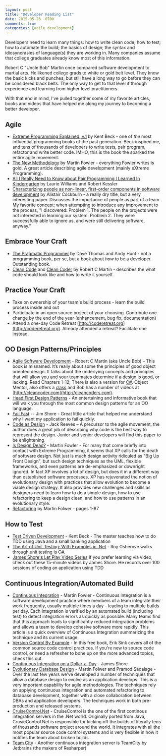 ```yaml
---
layout: post
title: "Developer Reading List"
date: 2015-05-26 -0700
comments: true
categories: [agile development]
---
```


Developers need to learn many things: how to write clean code; how to test; how to automate the build; the basics of design; the syntax and idiosyncrasies of language(s) they are working in. Many companies assume that college graduates already know most of this information. 

Robert C "Uncle Bob" Martin once compared software development to martial arts. He likened college grads to white or gold belt level. They know the basic kicks and punches, but still have a long way to go before they can be considered black belts. The only way to get to that level if through experience and learning from higher level practitioners.

With that end in mind, I've pulled together some of my favorite articles, books and videos that have helped me along my journey to becoming a better developer.

## Agile
* [Extreme Programming Explained, v.1](http://www.amazon.com/dp/0201616416) by Kent Beck - one of *the* most influential programming books of the past generation. Beck inspired me, and tens of thousands of developers to write tests, pair program, refactor and write better code. IMHO, this is the book the sparked the entire agile movement. 
* [The New Methodology](http://martinfowler.com/articles/newMethodology.html) by Martin Fowler - everything Fowler writes is gold. A great article describing agile development (mainly eXtreme Programming).  
* [All I Really Need to Know about Pair Programming I Learned In Kindergarten](https://collaboration.csc.ncsu.edu/laurie/Papers/Kindergarten.PDF) by Laurie Williams and Robert Kessler
* [Characterizing people as non-linear, first-order components in software development](http://alistair.cockburn.us/Characterizing+people+as+non-linear,+first-order+components+in+software+development) by Alistair Cockburn - a really dry title, but a very interesting paper. Discusses the importance of people as part of a team. My favorite concept: when attempting to introduce any improvement to the process, "I discovered: Problem 1. The people on the projects were not interested in learning our system. Problem 2. They were successfully able to ignore us, and were still delivering software, anyway."

## Embrace Your Craft
* [The Pragmatic Programmer](https://pragprog.com/the-pragmatic-programmer) by Dave Thomas and Andy Hunt - not a programming book, per se, but a book about *how* to be a developer. Outstanding book.
* [Clean Code](http://www.amazon.com/dp/0132350882) and [Clean Coder](http://www.amazon.com/dp/0137081073) by Robert C Martin - describes the what code should look like and how to write it yourself.  

## Practice Your Craft
* Take on ownership of your team's build process - learn the build process inside and out 
* Participate in an open source project of your choosing. Contribute one change by the end of the year (enhancement, bug fix, documentation) 
* Attend a one-day Code Retreat [http://coderetreat.org](http://coderetreat.org). Already attended a retreat? Facilitate one instead.


## OO Design Patterns/Principles
* [Agile Software Development](http://www.amazon.com/dp/0135974445) - Robert C Martin (aka Uncle Bob) – This book is misnamed. It’s really about some the principles of good object oriented design. It talks about the underlying concepts and principles that will allow you and your teammates determine if a design is good, or lacking. Read Chapters 1-12; There is also a version for [C#](http://www.amazon.com/dp/0131857258). Object Mentor,  also offers a [class](http://www.objectmentor.com/omTraining/course_ood_patterns.html) and Bob has a number of videos at [http://cleancoder.com](http://cleancoders.com).
* [Head First Design Patterns](http://www.amazon.com/dp/0596007124) - An entertaining and informative book that will walk you through the most common design patterns for an OO language.
* [Fail Fast](http://martinfowler.com/ieeeSoftware/failFast.pdf) -- Jim Shore - Great little article that helped me understand why I want my application to fail quickly.
* [Code as Design](http://www.developerdotstar.com/mag/articles/PDF/DevDotStar_Reeves_CodeAsDesign.pdf) - Jack Reeves – A precursor to the agile movement, the author does a great job of describing why code is the best way to represent the design. Junior and senior developers will find this paper to be enlightening.
* [Is Design Dead?](http://martinfowler.com/articles/designDead.html) - Martin Fowler - For many that come briefly into contact with Extreme Programming, it seems that XP calls for the death of software design. Not just is much design activity ridiculed as "Big Up Front Design", but such design techniques as the UML, flexible frameworks, and even patterns are de-emphasized or downright ignored. In fact XP involves a lot of design, but does it in a different way than established software processes. XP has rejuvenated the notion of evolutionary design with practices that allow evolution to become a viable design strategy. It also provides new challenges and skills as designers need to learn how to do a simple design, how to use refactoring to keep a design clean, and how to use patterns in an evolutionary style.
* [Refactoring](http://www.amazon.com/dp/0201485672) by Martin Folwer - pages 1-87 

## How to Test
* [Test Driven Development](http://www.amazon.com/dp/0321146530) - Kent Beck - The master teaches how to do TDD using Java and a small banking application
* [The Art of Unit Testing: With Examples in .Net](http://www.amazon.com/dp/1933988274) - Roy Osherove walks through unit testing is C#.
* [James Shore's Let Play Video Series](http://jamesshore.com/Blog/Lets-Play/) If you prefer learning via video, check out these 15-minute videos by James Shore. He records over 100 sessions of coding an application using TDD

## Continuous Integration/Automated Build
* [Continuous Integration](http://martinfowler.com/articles/continuousIntegration.html) - Martin Fowler - Continuous Integration is a software development practice where members of a team integrate their work frequently, usually multiple times a day - leading to multiple builds per day. Each integration is verified by an automated build (including test) to detect integration errors as quickly as possible. Many teams find that this approach leads to significantly reduced integration problems and allows a team to develop cohesive software more rapidly. This article is a quick overview of Continuous Integration summarizing the technique and its current usage.
* [Version Control By Example](http://www.ericsink.com/vcbe) - In this free book, Erik Sink covers all of the common source code control practices. If you're new to source code control, or need a refresher to bone up on the more advanced topics, check this out. 
* [Continuous Integration on a Dollar-a-Day](http://jamesshore.com/Blog/Continuous-Integration-on-a-Dollar-a-Day.html) - James Shore 
* [Evolutionary Database Design](http://martinfowler.com/articles/evodb.html) - Martin Folwer and Pramod Sadalage - Over the last few years we've developed a number of techniques that allow a database design to evolve as an application develops. This is a very important capability for agile methodologies. The techniques rely on applying continuous integration and automated refactoring to database development, together with a close collaboration between DBAs and application developers. The techniques work in both pre-production and released systems. 
* [CruiseControl.Net](http://ccnet.thoughtworks.com/) - CruiseControl is the one of the first continous integration servers in the .Net world. Originally ported from Java, CrusieControl.Net is responsible for kicking off the builds of literally tens of thousands software project around the world. It integrates with all the most popular source code control systems and is very flexible in how it notifies the team about broken builds 
* [Team City](http://www.jetbrains.com/teamcity/features/continuous_integration.html) - Another continuous integration server is TeamCity by Jetbrains (the makers of Resharper)

